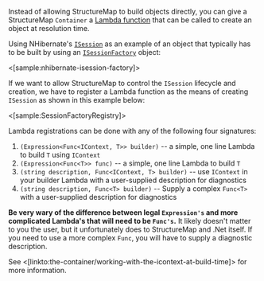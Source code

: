 <!--Title:Building Objects with Lambdas-->

Instead of allowing StructureMap to build objects directly, you can give a StructureMap `Container` a [Lambda function](https://msdn.microsoft.com/en-us/library/bb397687.aspx) that can be called to create an object at resolution time.

Using NHibernate's [`ISession`](https://github.com/nhibernate/nhibernate-core/blob/master/src/NHibernate/ISession.cs) as an example
of an object that typically has to be built by using an [`ISessionFactory`](https://github.com/nhibernate/nhibernate-core/blob/master/src/NHibernate/ISessionFactory.cs) object:

<[sample:nhibernate-isession-factory]>

If we want to allow StructureMap to control the `ISession` lifecycle and creation, we have to register a Lambda function as the 
means of creating `ISession` as shown in this example below:

<[sample:SessionFactoryRegistry]>

Lambda registrations can be done with any of the following four signatures:

1. `(Expression<Func<IContext, T>> builder)` -- a simple, one line Lambda to build `T` using `IContext`
1. `(Expression<Func<T>> func)` -- a simple, one line Lambda to build `T`
1. `(string description, Func<IContext, T> builder)` -- use `IContext` in your builder Lambda with a user-supplied description for diagnostics
1. `(string description, Func<T> builder)` -- Supply a complex `Func<T>` with a user-supplied description for diagnostics

**Be very wary of the difference between legal `Expression's` and more complicated Lambda's that will need to be `Func's`.** It likely doesn't matter to
you the user, but it unfortunately does to StructureMap and .Net itself. If you need to use a more complex `Func`, you will have
to supply a diagnostic description.


See <[linkto:the-container/working-with-the-icontext-at-build-time]> for more information.